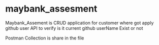 # maybank_assesment
Maybank_Assement is CRUD application for customer where got apply github user API to verify is it current github userName Exist or not

Postman Collection is share in the file
